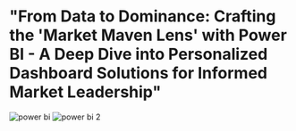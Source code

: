 #  "From Data to Dominance: Crafting the 'Market Maven Lens' with Power BI - A Deep Dive into Personalized Dashboard Solutions for Informed Market Leadership"
![power bi](https://github.com/user-attachments/assets/d85e4ab8-e3e7-4fb8-9837-cafb99d77548)
![power bi 2](https://github.com/user-attachments/assets/bc90cc28-7b96-4063-b64c-d4dbb0c8fc1c)
